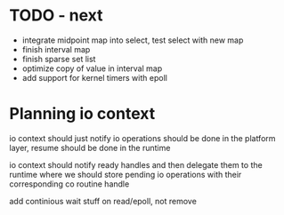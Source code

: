 # TODO - next
- integrate midpoint map into select, test select with new map
- finish interval map
- finish sparse set list
- optimize copy of value in interval map
- add support for kernel timers with epoll


# Planning io context
io context should just notify
io operations should be done in the platform layer, resume should be done in the runtime

io context should notify ready handles and then delegate them to the runtime
where we should store pending io operations with their corresponding co routine handle

add continious wait stuff on read/epoll, not remove
